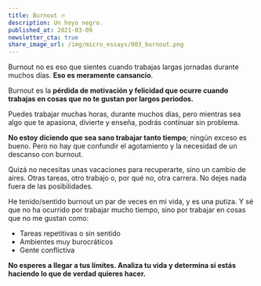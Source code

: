 ```yaml
---
title: Burnout 🔥
description: Un hoyo negro.
published_at: 2021-03-09
newsletter_cta: true
share_image_url: /img/micro_essays/003_burnout.png
---
```


Burnout no es eso que sientes cuando trabajas largas jornadas durante muchos días. **Eso es meramente cansancio**.

Burnout es la **pérdida de motivación y felicidad que ocurre cuando trabajas en cosas que no te gustan por largos periodos.**

Puedes trabajar muchas horas, durante muchos días, pero mientras sea algo que te apasiona, divierte y enseña, podrás continuar sin problema.

**No estoy diciendo que sea sano trabajar tanto tiempo**; ningún exceso es bueno. Pero no hay que confundir el agotamiento y la necesidad de un descanso con burnout.

Quizá no necesitas unas vacaciones para recuperarte, sino un cambio de aires. Otras tareas, otro trabajo o, por qué no, otra carrera. No dejes nada fuera de las posibilidades.

He tenido/sentido burnout un par de veces en mi vida, y es una putiza. Y sé que no ha ocurrido por trabajar mucho tiempo, sino por trabajar en cosas que no me gustan como:
- Tareas repetitivas o sin sentido
- Ambientes muy burocráticos
- Gente conflictiva

**No esperes a llegar a tus límites. Analiza tu vida y determina si estás haciendo lo que de verdad quieres hacer.**
